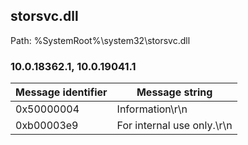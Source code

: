 ## storsvc.dll

Path: %SystemRoot%\system32\storsvc.dll

### 10.0.18362.1, 10.0.19041.1

Message identifier | Message string
--- | ---
0x50000004 | Information\r\n
0xb00003e9 | For internal use only.\r\n

